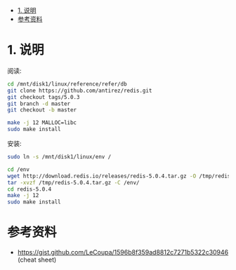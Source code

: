 <!-- TOC -->

- [1. 说明](#1-说明)
- [参考资料](#参考资料)

<!-- /TOC -->

# 1. 说明

阅读:
```bash
cd /mnt/disk1/linux/reference/refer/db
git clone https://github.com/antirez/redis.git
git checkout tags/5.0.3
git branch -d master
git checkout -b master

make -j 12 MALLOC=libc
sudo make install
```

安装:
```bash
sudo ln -s /mnt/disk1/linux/env /

cd /env
wget http://download.redis.io/releases/redis-5.0.4.tar.gz -O /tmp/redis-5.0.4.tar.gz
tar -xvzf /tmp/redis-5.0.4.tar.gz -C /env/
cd redis-5.0.4
make -j 12
sudo make install

```

# 参考资料

* https://gist.github.com/LeCoupa/1596b8f359ad8812c7271b5322c30946 (cheat sheet)